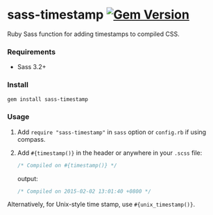 # sass-timestamp [![Gem Version](https://badge.fury.io/rb/sass-timestamp.svg)](http://badge.fury.io/rb/sass-timestamp)
Ruby Sass function for adding timestamps to compiled CSS.

### Requirements
- Sass 3.2+

### Install
```sh
gem install sass-timestamp
```

### Usage
1. Add `require "sass-timestamp"` in `sass` option or `config.rb` if using compass.

2. Add `#{timestamp()}` in the header or anywhere in your `.scss` file:
    ```scss
    /* Compiled on #{timestamp()} */
    ```
    output:
    ```css
    /* Compiled on 2015-02-02 13:01:40 +0800 */
    ```

Alternatively, for Unix-style time stamp, use `#{unix_timestamp()}`.
